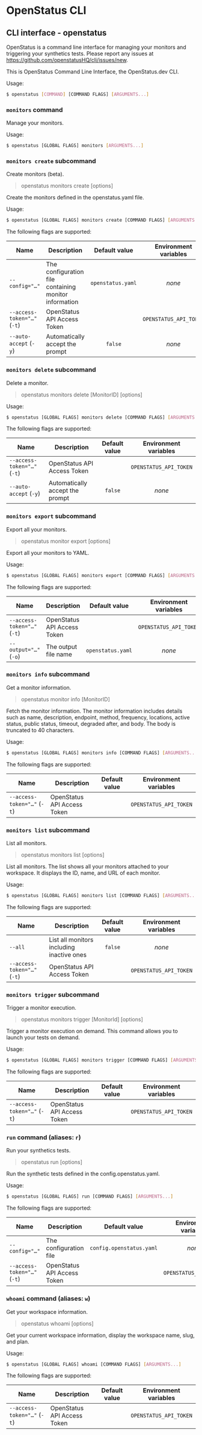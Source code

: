 # OpenStatus CLI

## CLI interface - openstatus

OpenStatus is a command line interface for managing your monitors and triggering your synthetics tests.   Please report any issues at https://github.com/openstatusHQ/cli/issues/new.

This is OpenStatus Command Line Interface, the OpenStatus.dev CLI.

Usage:

```bash
$ openstatus [COMMAND] [COMMAND FLAGS] [ARGUMENTS...]
```

### `monitors` command

Manage your monitors.

Usage:

```bash
$ openstatus [GLOBAL FLAGS] monitors [ARGUMENTS...]
```

### `monitors create` subcommand

Create monitors (beta).

> openstatus monitors create [options]

Create the monitors defined in the openstatus.yaml file.

Usage:

```bash
$ openstatus [GLOBAL FLAGS] monitors create [COMMAND FLAGS] [ARGUMENTS...]
```

The following flags are supported:

| Name                        | Description                                           |   Default value   |  Environment variables |
|-----------------------------|-------------------------------------------------------|:-----------------:|:----------------------:|
| `--config="…"`              | The configuration file containing monitor information | `openstatus.yaml` |         *none*         |
| `--access-token="…"` (`-t`) | OpenStatus API Access Token                           |                   | `OPENSTATUS_API_TOKEN` |
| `--auto-accept` (`-y`)      | Automatically accept the prompt                       |      `false`      |         *none*         |

### `monitors delete` subcommand

Delete a monitor.

> openstatus monitors delete [MonitorID] [options]

Usage:

```bash
$ openstatus [GLOBAL FLAGS] monitors delete [COMMAND FLAGS] [ARGUMENTS...]
```

The following flags are supported:

| Name                        | Description                     | Default value |  Environment variables |
|-----------------------------|---------------------------------|:-------------:|:----------------------:|
| `--access-token="…"` (`-t`) | OpenStatus API Access Token     |               | `OPENSTATUS_API_TOKEN` |
| `--auto-accept` (`-y`)      | Automatically accept the prompt |    `false`    |         *none*         |

### `monitors export` subcommand

Export all your monitors.

> openstatus monitor export [options]

Export all your monitors to YAML.

Usage:

```bash
$ openstatus [GLOBAL FLAGS] monitors export [COMMAND FLAGS] [ARGUMENTS...]
```

The following flags are supported:

| Name                        | Description                 |   Default value   |  Environment variables |
|-----------------------------|-----------------------------|:-----------------:|:----------------------:|
| `--access-token="…"` (`-t`) | OpenStatus API Access Token |                   | `OPENSTATUS_API_TOKEN` |
| `--output="…"` (`-o`)       | The output file name        | `openstatus.yaml` |         *none*         |

### `monitors info` subcommand

Get a monitor information.

> openstatus monitor info [MonitorID]

Fetch the monitor information. The monitor information includes details such as name, description, endpoint, method, frequency, locations, active status, public status, timeout, degraded after, and body. The body is truncated to 40 characters.

Usage:

```bash
$ openstatus [GLOBAL FLAGS] monitors info [COMMAND FLAGS] [ARGUMENTS...]
```

The following flags are supported:

| Name                        | Description                 | Default value |  Environment variables |
|-----------------------------|-----------------------------|:-------------:|:----------------------:|
| `--access-token="…"` (`-t`) | OpenStatus API Access Token |               | `OPENSTATUS_API_TOKEN` |

### `monitors list` subcommand

List all monitors.

> openstatus monitors list [options]

List all monitors. The list shows all your monitors attached to your workspace. It displays the ID, name, and URL of each monitor.

Usage:

```bash
$ openstatus [GLOBAL FLAGS] monitors list [COMMAND FLAGS] [ARGUMENTS...]
```

The following flags are supported:

| Name                        | Description                               | Default value |  Environment variables |
|-----------------------------|-------------------------------------------|:-------------:|:----------------------:|
| `--all`                     | List all monitors including inactive ones |    `false`    |         *none*         |
| `--access-token="…"` (`-t`) | OpenStatus API Access Token               |               | `OPENSTATUS_API_TOKEN` |

### `monitors trigger` subcommand

Trigger a monitor execution.

> openstatus monitors trigger [MonitorId] [options]

Trigger a monitor execution on demand. This command allows you to launch your tests on demand.

Usage:

```bash
$ openstatus [GLOBAL FLAGS] monitors trigger [COMMAND FLAGS] [ARGUMENTS...]
```

The following flags are supported:

| Name                        | Description                 | Default value |  Environment variables |
|-----------------------------|-----------------------------|:-------------:|:----------------------:|
| `--access-token="…"` (`-t`) | OpenStatus API Access Token |               | `OPENSTATUS_API_TOKEN` |

### `run` command (aliases: `r`)

Run your synthetics tests.

> openstatus run [options]

Run the synthetic tests defined in the config.openstatus.yaml.

Usage:

```bash
$ openstatus [GLOBAL FLAGS] run [COMMAND FLAGS] [ARGUMENTS...]
```

The following flags are supported:

| Name                        | Description                 |      Default value       |  Environment variables |
|-----------------------------|-----------------------------|:------------------------:|:----------------------:|
| `--config="…"`              | The configuration file      | `config.openstatus.yaml` |         *none*         |
| `--access-token="…"` (`-t`) | OpenStatus API Access Token |                          | `OPENSTATUS_API_TOKEN` |

### `whoami` command (aliases: `w`)

Get your workspace information.

> openstatus whoami [options]

Get your current workspace information, display the workspace name, slug, and plan.

Usage:

```bash
$ openstatus [GLOBAL FLAGS] whoami [COMMAND FLAGS] [ARGUMENTS...]
```

The following flags are supported:

| Name                        | Description                 | Default value |  Environment variables |
|-----------------------------|-----------------------------|:-------------:|:----------------------:|
| `--access-token="…"` (`-t`) | OpenStatus API Access Token |               | `OPENSTATUS_API_TOKEN` |
